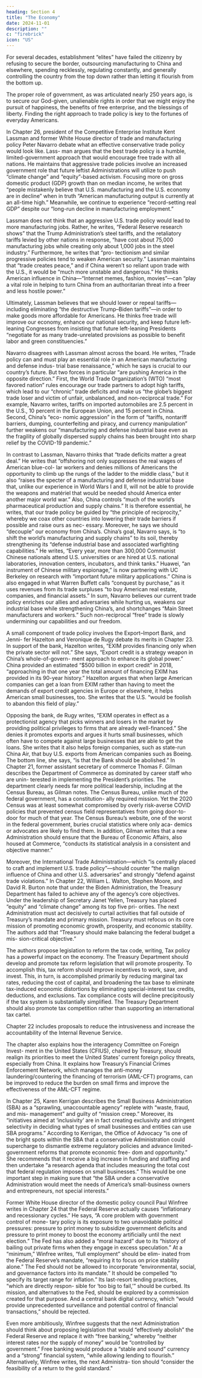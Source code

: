 ```yaml
---
heading: Section 4
title: "The Economy"
date: 2024-11-01
description: ""
c: "firebrick"
icon: "US"
---
```




For several decades, establishment “elites” have failed the citizenry by refusing to secure the border, outsourcing manufacturing to China and elsewhere, spending recklessly, regulating constantly, and generally controlling the country from the top down rather than letting it flourish from the bottom up. 

The proper role of government, as was articulated nearly 250 years ago, is to secure our God-given, unalienable rights in order that we might enjoy the pursuit of happiness, the benefits of free enterprise, and the blessings of liberty. Finding the right approach to trade policy is key to the fortunes of everyday Americans. 

In Chapter 26, president of the Competitive Enterprise Institute Kent Lassman and former White House director of trade and manufacturing policy Peter Navarro debate what an effective conservative trade policy would look like. Lass- man argues that the best trade policy is a humble, limited-government approach that would encourage free trade with all nations. He maintains that aggressive trade policies involve an increased government role that future leftist Administrations will utilize to push “climate change” and “equity”-based activism. Focusing more on gross domestic product (GDP) growth than on median income, he writes that “people mistakenly believe that U.S. manufacturing and the U.S. economy are in decline” when in truth “American manufacturing output is currently at an all-time high.” Meanwhile, we continue to experience “record-setting real GDP” despite our “long-run decline in manufacturing employment.”

Lassman does not think that an aggressive U.S. trade policy would lead to more manufacturing jobs. Rather, he writes, “Federal Reserve research shows” that the Trump Administration’s steel tariffs, and the retaliatory tariffs levied by other
nations in response, “have cost about 75,000 manufacturing jobs while creating
only about 1,000 jobs in the steel industry.” Furthermore, he writes that “pro-
tectionism and similar progressive policies tend to weaken American security.”
Lassman maintains that “trade creates peace,” and if China weren’t so reliant upon
trade with the U.S., it would be “much more unstable and dangerous.” He thinks
American influence in China—“Internet memes, fashion, movies”—can “play a
vital role in helping to turn China from an authoritarian threat into a freer and
less hostile power.”

Ultimately, Lassman believes that we should lower or repeal tariffs—including
eliminating “the destructive Trump–Biden tariffs”—in order to make goods more
affordable for Americans. He thinks free trade will improve our economy, enhance
our national security, and keep future left-leaning Congresses from insisting that
future left-leaning Presidents “negotiate for as many trade-unrelated provisions
as possible to benefit labor and green constituencies.”

Navarro disagrees with Lassman almost across the board. He writes, “Trade policy
can and must play an essential role in an American manufacturing and defense indus-
trial base renaissance,” which he says is crucial to our country’s future. But two forces
in particular “are pushing America in the opposite direction.” First, the World Trade
Organization’s (WTO) “most favored nation” rules encourage our trade partners to
adopt high tariffs, which lead to our “chronic” trade deficits and make us “the globe’s
biggest trade loser and victim of unfair, unbalanced, and non-reciprocal trade.” For
example, Navarro writes, tariffs on imported automobiles are 2.5 percent in the U.S.,
10 percent in the European Union, and 15 percent in China. Second, China’s “eco-
nomic aggression” in the form of “tariffs, nontariff barriers, dumping, counterfeiting
and piracy, and currency manipulation” further weakens our “manufacturing and
defense industrial base even as the fragility of globally dispersed supply chains has
been brought into sharp relief by the COVID-19 pandemic.”

In contrast to Lassman, Navarro thinks that “trade deficits matter a great deal.”
He writes that “offshoring not only suppresses the real wages of American blue-col-
lar workers and denies millions of Americans the opportunity to climb up the rungs
of the ladder to the middle class,” but it also “raises the specter of a manufacturing
and defense industrial base that, unlike our experience in World Wars I and II,
will not be able to provide the weapons and matériel that would be needed should
America enter another major world war.” Also, China controls “much of the world’s
pharmaceutical production and supply chains.” It is therefore essential, he writes,
that our trade policy be guided by “the principle of reciprocity,” whereby we coax
other countries into lowering their trade barriers if possible and raise ours as nec-
essary. Moreover, he says we should “decouple” our economy from China’s.
China’s goal, Navarro says, is “to shift the world’s manufacturing and supply
chains” to its soil, thereby strengthening its “defense industrial base and associated warfighting capabilities.” He writes, “Every year, more than 300,000 Communist Chinese nationals attend U.S. universities or are hired at U.S. national laboratories, innovation centers, incubators, and think tanks.” Huawei, “an instrument of Chinese military espionage,” is now partnering with UC Berkeley on research with
“important future military applications.” China is also engaged in what Warren
Buffett calls “conquest by purchase,” as it uses revenues from its trade surpluses
“to buy American real estate, companies, and financial assets.” In sum, Navarro
believes our current trade policy enriches our allies and adversaries while hurting
us, weakens our industrial base while strengthening China’s, and shortchanges
“Main Street manufacturers and workers.” Such non-reciprocal “free” trade is
slowly undermining our capabilities and our freedom.

A small component of trade policy involves the Export–Import Bank, and Jenni-
fer Hazelton and Veronique de Rugy debate its merits in Chapter 23. In support of
the bank, Hazelton writes, “EXIM provides financing only when the private sector
will not.” She says, “Export credit is a strategy weapon in China’s whole-of-govern-
ment approach to enhance its global power.” China provided an estimated “$500
billion in export credit” in 2018, “approaching in that one year the total amount of
financing EXIM has provided in its 90-year history.” Hazelton argues that when
large American companies can get a loan from EXIM rather than having to meet
the demands of export credit agencies in Europe or elsewhere, it helps American
small businesses, too. She writes that the U.S. “would be foolish to abandon this
field of play.”

Opposing the bank, de Rugy writes, “EXIM operates in effect as a protectionist
agency that picks winners and losers in the market by providing political privileges
to firms that are already well-financed.” She denies it promotes exports and argues
it hurts small businesses, which often have to compete against large businesses
that are able to get the loans. She writes that it also helps foreign companies, such
as state-run China Air, that buy U.S. exports from American companies such as
Boeing. The bottom line, she says, “is that the Bank should be abolished.”
In Chapter 21, former assistant secretary of commerce Thomas F. Gilman
describes the Department of Commerce as dominated by career staff who are unin-
terested in implementing the President’s priorities. The department clearly needs
far more political leadership, including at the Census Bureau, as Gilman notes.
The Census Bureau, unlike much of the federal government, has a constitution-
ally required mission. Yet the 2020 Census was at least somewhat compromised
by overly risk-averse COVID policies that prevented census field representatives
from going door-to-door for much of that year. The Census Bureau’s website, one
of the worst in the federal government, buries crucial statistics where only aca-
demics or advocates are likely to find them. In addition, Gilman writes that a new
Administration should ensure that the Bureau of Economic Affairs, also housed at
Commerce, “conducts its statistical analysis in a consistent and objective manner.”

Moreover, the International Trade Administration—which “is centrally placed to
craft and implement U.S. trade policy”—should counter “the malign influence of
China and other U.S. adversaries” and strongly “defend against trade violations.”
In Chapter 22, William L. Walton, Stephen Moore, and David R. Burton note
that under the Biden Administration, the Treasury Department has failed to
achieve any of the agency’s core objectives. Under the leadership of Secretary Janet
Yellen, Treasury has placed “equity” and “climate change” among its top five pri-
orities. The next Administration must act decisively to curtail activities that fall
outside of Treasury’s mandate and primary mission. Treasury must refocus on its
core mission of promoting economic growth, prosperity, and economic stability.
The authors add that “Treasury should make balancing the federal budget a mis-
sion-critical objective.”

The authors propose legislation to reform the tax code, writing,
Tax policy has a powerful impact on the economy. The Treasury Department
should develop and promote tax reform legislation that will promote
prosperity. To accomplish this, tax reform should improve incentives to
work, save, and invest. This, in turn, is accomplished primarily by reducing
marginal tax rates, reducing the cost of capital, and broadening the tax base to
eliminate tax-induced economic distortions by eliminating special-interest
tax credits, deductions, and exclusions. Tax compliance costs will decline
precipitously if the tax system is substantially simplified. The Treasury
Department should also promote tax competition rather than supporting an
international tax cartel.

Chapter 22 includes proposals to reduce the intrusiveness and increase the
accountability of the Internal Revenue Service.

The chapter also explains how the interagency Committee on Foreign Invest-
ment in the United States (CFIUS), chaired by Treasury, should realign its priorities
to meet the United States’ current foreign policy threats, especially from China. It
explains how Treasury’s Financial Crimes Enforcement Network, which manages
the anti-money laundering/countering the financing of terrorism (AML-CFT)
programs, can be improved to reduce the burden on small firms and improve the
effectiveness of the AML-CFT regime.

In Chapter 25, Karen Kerrigan describes the Small Business Administration
(SBA) as a “sprawling, unaccountable agency” replete with “waste, fraud, and mis-
management” and guilty of “mission creep.” Moreover, its “initiatives aimed at
‘inclusivity’ are in fact creating exclusivity and stringent selectivity in deciding
what types of small businesses and entities can use SBA programs.” According to
Kerrigan, the Office of Advocacy “is one of the bright spots within the SBA that a
conservative Administration could supercharge to dismantle extreme regulatory policies and advance limited-government reforms that promote economic free-
dom and opportunity.” She recommends that it receive a big increase in funding
and staffing and then undertake “a research agenda that includes measuring the
total cost that federal regulation imposes on small businesses.” This would be one
important step in making sure that “the SBA under a conservative Administration
would meet the needs of America’s small-business owners and entrepreneurs, not
special interests.”

Former White House director of the domestic policy council Paul Winfree
writes in Chapter 24 that the Federal Reserve actually causes “inflationary and
recessionary cycles.” He says, “A core problem with government control of mone-
tary policy is its exposure to two unavoidable political pressures: pressure to print
money to subsidize government deficits and pressure to print money to boost the
economy artificially until the next election.” The Fed has also added a “moral
hazard” due to its “history of bailing out private firms when they engage in excess
speculation.” At a “minimum,” Winfree writes, “full employment” should be elim-
inated from the Federal Reserve’s mandate, “requiring it to focus on price stability
alone.” The Fed should not be allowed to incorporate “environmental, social, and
governance factors into its mandate.” It should be compelled “to specify its target
range for inflation.” Its last-resort lending practices, “which are directly respon-
sible for ‘too big to fail,’” should be curbed. Its mission, and alternatives to the Fed,
should be explored by a commission created for that purpose. And a central bank
digital currency, which “would provide unprecedented surveillance and potential
control of financial transactions,” should be rejected.

Even more ambitiously, Winfree suggests that the next Administration should think about proposing legislation that would “effectively abolish” the Federal Reserve and replace it with “free banking,” whereby “neither interest rates nor the supply of money” would be “controlled by government.” Free banking would produce a “stable and sound” currency and a “strong” financial system, “while allowing lending to flourish.” Alternatively, Winfree writes, the next Administra- tion should “consider the feasibility of a return to the gold standard."

